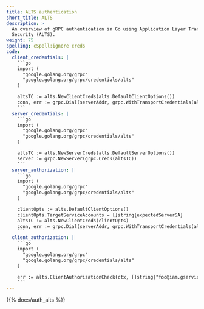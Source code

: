 ```yaml
---
title: ALTS authentication
short_title: ALTS
description: >
  An overview of gRPC authentication in Go using Application Layer Transport
  Security (ALTS).
weight: 75
spelling: cSpell:ignore creds
code:
  client_credentials: |
    ```go
    import (
      "google.golang.org/grpc"
      "google.golang.org/grpc/credentials/alts"
    )

    altsTC := alts.NewClientCreds(alts.DefaultClientOptions())
    conn, err := grpc.Dial(serverAddr, grpc.WithTransportCredentials(altsTC))
    ```
  server_credentials: |
    ```go
    import (
      "google.golang.org/grpc"
      "google.golang.org/grpc/credentials/alts"
    )

    altsTC := alts.NewServerCreds(alts.DefaultServerOptions())
    server := grpc.NewServer(grpc.Creds(altsTC))
    ```
  server_authorization: |
    ```go
    import (
      "google.golang.org/grpc"
      "google.golang.org/grpc/credentials/alts"
    )

    clientOpts := alts.DefaultClientOptions()
    clientOpts.TargetServiceAccounts = []string{expectedServerSA}
    altsTC := alts.NewClientCreds(clientOpts)
    conn, err := grpc.Dial(serverAddr, grpc.WithTransportCredentials(altsTC))
    ```
  client_authorization: |
    ```go
    import (
      "google.golang.org/grpc"
      "google.golang.org/grpc/credentials/alts"
    )

    err := alts.ClientAuthorizationCheck(ctx, []string{"foo@iam.gserviceaccount.com"})
    ```
---
```


{{% docs/auth_alts %}}

